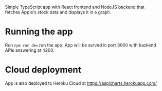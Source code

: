 Simple TypeScript app with React frontend and NodeJS backend that fetches Apple's stock data and displays it in a graph.

# Running the app
Run `npm run dev` run the app.
App will be served in port 3000 with backend APIs answering at 4200.

# Cloud deployment
App is also deployed to Heroku Cloud at https://aaplcharts.herokuapp.com/
